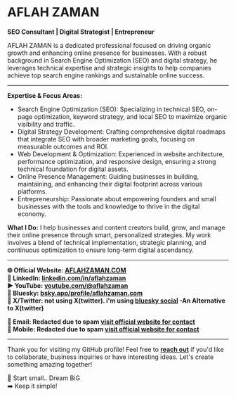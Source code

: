 # AFLAH ZAMAN  

**SEO Consultant | Digital Strategist | Entrepreneur**  


AFLAH ZAMAN is a dedicated professional focused on driving organic growth and enhancing online presence for businesses. With a robust background in Search Engine Optimization (SEO) and digital strategy, he leverages technical expertise and strategic insights to help companies achieve top search engine rankings and sustainable online success.

---

**Expertise & Focus Areas:**
- Search Engine Optimization (SEO): Specializing in technical SEO, on-page optimization, keyword strategy, and local SEO to maximize organic visibility and traffic.
- Digital Strategy Development: Crafting comprehensive digital roadmaps that integrate SEO with broader marketing goals, focusing on measurable outcomes and ROI.
- Web Development & Optimization: Experienced in website architecture, performance optimization, and responsive design, ensuring a strong technical foundation for digital assets.
- Online Presence Management: Guiding businesses in building, maintaining, and enhancing their digital footprint across various platforms.
- Entrepreneurship: Passionate about empowering founders and small businesses with the tools and knowledge to thrive in the digital economy.


**What I Do:** 
I help businesses and content creators build, grow, and manage their online presence through smart, personalized strategies. My work involves a blend of technical implementation, strategic planning, and continuous optimization to ensure long-term digital ascendancy.

---
**🌐 Official Website: [AFLAHZAMAN.COM](https://aflahzaman.com)**  
**🪪 LinkedIn: [linkedin.com/in/aflahzaman](https://www.linkedin.com/in/aflahzaman)**  
**▶️ YouTube: [youtube.com/@aflahzaman](https://www.youtube.com/@aflahzaman?sub_confirmation=1)**   
**🦋 Bluesky:  [bsky.app/profile/aflahzaman.com](https://bsky.app/profile/aflahzaman.com)**   
**🔗 X/Twitter: not using X(twitter). i'm using [bluesky social](https://bsky.app/profile/aflahzaman.com) -An Alternative to X(twitter)**      

**📧 Email: Redacted due to spam [visit official website for contact](https://aflahzaman.com/)**   
**📱 Mobile: Redacted due to spam [visit official website for contact](https://aflahzaman.com/)**   

---

Thank you for visiting my GitHub profile! Feel free to **[reach out](https://aflahzaman.com/)** if you'd like to collaborate, business inquiries or have interesting ideas. Let's create something amazing together!

🚀 Start small.. Dream BiG  
➡️ Keep it simple!

